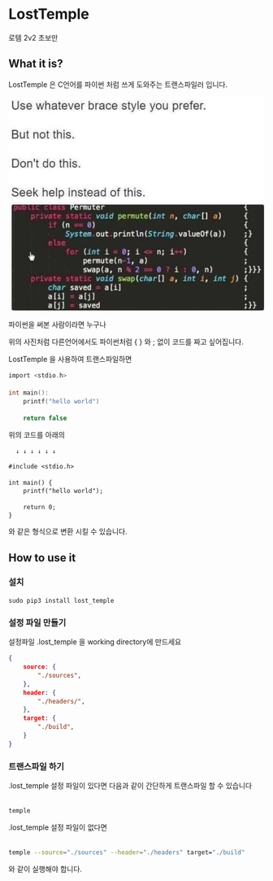 # LostTemple
로템 2v2 초보만

## What it is?

LostTemple 은 C언어를 파이썬 처럼 쓰게 도와주는 트랜스파일러 입니다.

![바람직한 코딩스타일 예제](DOCS/img/brace_style.jpeg)

파이썬을 써본 사람이라면 누구나

위의 사진처럼 다른언어에서도 파이썬처럼 { } 와 ; 없이 코드를 짜고 싶어집니다.

LostTemple 을 사용하여 트랜스파일하면

```c
import <stdio.h>

int main():
    printf("hello world")

    return false

```

위의 코드를 아래의

      ↓ ↓ ↓ ↓ ↓ ↓

```
#include <stdio.h>

int main() {
    printf("hello world");

    return 0;
}
```

와 같은 형식으로 변환 시킬 수 있습니다.

## How to use it

### 설치

```
sudo pip3 install lost_temple
```

### 설정 파일 만들기

설정파일 .lost_temple 을 working directory에 만드세요

```json
{
    source: {
        "./sources",
    },
    header: {
        "./headers/",
    },
    target: {
        "./build",
    }
}
```

### 트랜스파일 하기

.lost_temple 설정 파일이 있다면 다음과 같이 간단하게 트랜스파일 할 수 있습니다

```sh

temple

```

.lost_temple 설정 파일이 없다면

```sh

temple --source="./sources" --header="./headers" target="./build"

```

와 같이 실행해야 합니다.
